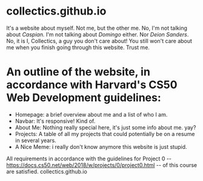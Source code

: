 # collectics.github.io
It's a website about myself. Not me, but the other me. No, I'm not talking about *Caspian.* I'm not talking about *Domingo* either. Nor *Deion Sanders*.
No, it is I, Collectics, a guy you don't care about! You still won't care about me when you finish going through this website. Trust me.

# An outline of the website, in accordance with Harvard's CS50 Web Development guidelines:
- Homepage: a brief overview about me and a list of who I am.
- Navbar: It's responsive! Kind of.
- About Me: Nothing really special here, it's just some info about me. yay?
- Projects: A table of all my projects that could potentially be on a resume in several years.
- A Nice Meme: i really don't know anymore this website is just stupid.

All requirements in accordance with the guidelines for Project 0 -- https://docs.cs50.net/web/2018/w/projects/0/project0.html -- of this course are satisfied. 
collectics.github.io

